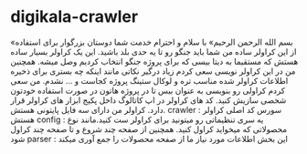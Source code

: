 # digikala-crawler
«بسم الله الرحمن الرحیم»
با سلام و احترام خدمت شما دوستان بزرگوار
برای استفاده از این کراولر ساده من شما باید جنگو رو تا یه حدی بلد باشید.
این یک کراولر بسیار ساده هستش که مستقیما به دیتا بیسی که برای پروژه جنگو انتخاب کردیم وصل میشه.
همچنین من در این کراولر نویسی سعی کردم زیاد درگیر نکاتی مانند اینکه چه بستری برای ذخیره اطلاعات کراولر شده مناسب تره و لوکال ستینگ پروژه کجاست و ... نشدم.
من سعی کردم کراولی رو بنویسی به عنوان بیس تا در پروژه هاتون در صورت استفاده خودتون شخصی سازیش کنید.
کد های کراولر در اپ کاتالوگ داخل پکیج ابزار های کراولر قرار دارد.
کراولر من دارای سه فایل پایتونی هستش. 
crawler : سورس کد اصلی کراولر هستش
config : یه سری تنظیماتی رو میتونید برای کراولر ست کنید.مانند نوع محصولاتی که میخواید کراول کنید. همچنین از صفحه چند شروع و تا صفحه چند کراول شود
parser : این بخش اطلاعات مورد نیاز ما از صفحه محصولات را جمع آوری میکند 
